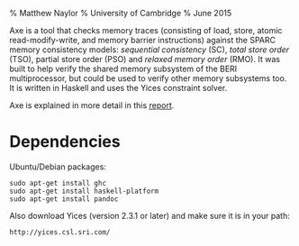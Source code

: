 % Matthew Naylor
% University of Cambridge
% June 2015

Axe is a tool that checks memory traces (consisting of load, store,
atomic read-modify-write, and memory barrier instructions) against the
SPARC memory consistency models: *sequential consistency* (SC), *total
store order* (TSO), partial store order (PSO) and *relaxed memory
order* (RMO).  It was built to help verify the shared memory subsystem
of the BERI multiprocessor, but could be used to verify other memory
subsystems too.  It is written in Haskell and uses the Yices
constraint solver.

Axe is explained in more detail in this [report](doc/report.pdf).

Dependencies
============

Ubuntu/Debian packages:

    sudo apt-get install ghc
    sudo apt-get install haskell-platform
    sudo apt-get install pandoc

Also download Yices (version 2.3.1 or later) and make sure it is in
your path:

    http://yices.csl.sri.com/

